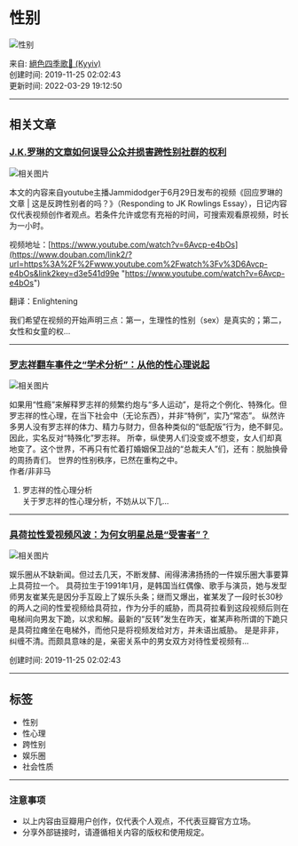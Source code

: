 # 性别

![性别](https://img9.doubanio.com/view/elanor_image/raw/public/MJV892V4.jpg)

来自: [絕色四季歌🌈 (Kyyiv)](https://www.douban.com/people/204264041/)  
创建时间: 2019-11-25 02:02:43  
更新时间: 2022-03-29 19:12:50  

---

## 相关文章

### [J.K.罗琳的文章如何误导公众并损害跨性别社群的权利](https://www.douban.com/note/769986412/)

![相关图片](https://img3.doubanio.com/view/note/small/public/p74171027.webp)

本文的内容来自youtube主播Jammidodger于6月29日发布的视频《回应罗琳的文章 | 这是反跨性别者的吗？》（Responding to JK Rowlings Essay），日记内容仅代表视频创作者观点。若条件允许或您有充裕的时间，可搜索观看原视频，时长为一小时。 

视频地址：[https://www.youtube.com/watch?v=6Avcp-e4bOs](https://www.douban.com/link2/?url=https%3A%2F%2Fwww.youtube.com%2Fwatch%3Fv%3D6Avcp-e4bOs&link2key=d3e541d99e "https://www.youtube.com/watch?v=6Avcp-e4bOs")  

翻译：Enlightening  

我们希望在视频的开始声明三点：第一，生理性的性别（sex）是真实的；第二，女性和女童的权...

---

### [罗志祥翻车事件之“学术分析”：从他的性心理说起](https://www.douban.com/note/760203276/)

![相关图片](https://img3.doubanio.com/view/note/small/public/p71938132.webp)

如果用“性瘾”来解释罗志祥的频繁约炮与“多人运动”，是将之个例化、特殊化。但罗志祥的性心理，在当下社会中（无论东西），并非“特例”，实乃“常态”。 纵然许多男人没有罗志祥的体力、精力与财力，但各种类似的“低配版”行为，绝不鲜见。因此，实名反对“特殊化”罗志祥。 所幸，纵使男人们没变或不想变，女人们却真地变了。这个世界，不再只有忙着打婚姻保卫战的“总裁夫人”们，还有：脱胎换骨的周扬青们。 世界的性别秩序，已然在重构之中。  
作者/非非马  

1. 罗志祥的性心理分析  
关于罗志祥的性心理分析，不妨从以下几...

---

### [具荷拉性爱视频风波：为何女明星总是“受害者”？](https://www.douban.com/note/692683304/)

![相关图片](https://img1.doubanio.com/view/note/small/public/p54635300.webp)

娱乐圈从不缺新闻。但过去几天，不断发酵、闹得沸沸扬扬的一件娱乐圈大事要算上具荷拉一个。 具荷拉生于1991年1月，是韩国当红偶像、歌手与演员，她与发型师男友崔某先是因分手互殴上了娱乐头条；继而又爆出，崔某发了一段时长30秒的两人之间的性爱视频给具荷拉，作为分手的威胁，而具荷拉看到这段视频后则在电梯间向男友下跪，以求和解。最新的“反转”发生在昨天，崔某声称所谓的下跪只是具荷拉瘫坐在电梯外，而他只是将视频发给对方，并未语出威胁。 是是非非，纠缠不清。而颇具意味的是，亲密关系中的男女双方对待性爱视频有...

创建时间: 2019-11-25 02:02:43  

---

## 标签

- 性别
- 性心理
- 跨性别
- 娱乐圈
- 社会性质

--- 

### 注意事项

- 以上内容由豆瓣用户创作，仅代表个人观点，不代表豆瓣官方立场。  
- 分享外部链接时，请遵循相关内容的版权和使用规定。  
